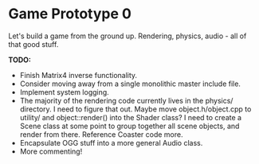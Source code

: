 Game Prototype 0
=

Let's build a game from the ground up. Rendering, physics, audio - all of that good stuff.

**TODO:**

* Finish Matrix4 inverse functionality.
* Consider moving away from a single monolithic master include file.
* Implement system logging.
* The majority of the rendering code currently lives in the physics/ directory. I need to figure that out. Maybe move object.h/object.cpp to utility/ and object::render() into the Shader class? I need to create a Scene class at some point to group together all scene objects, and render from there. Reference Coaster code more.
* Encapsulate OGG stuff into a more general Audio class. 
* More commenting!